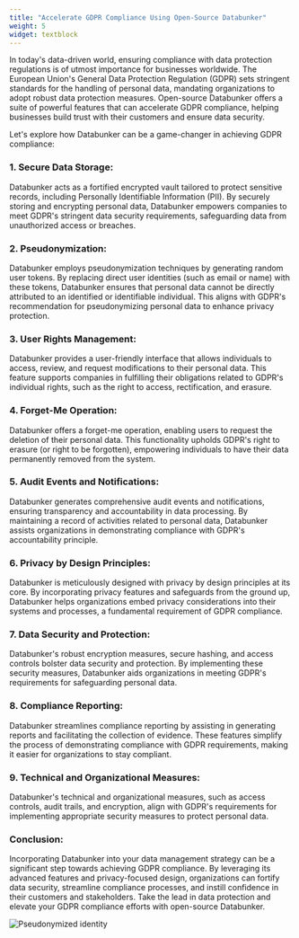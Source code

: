 ```yaml
---
title: "Accelerate GDPR Compliance Using Open-Source Databunker"
weight: 5
widget: textblock
---
```

In today's data-driven world, ensuring compliance with data protection regulations is of utmost importance for businesses worldwide. The European Union's General Data Protection Regulation (GDPR) sets stringent standards for the handling of personal data, mandating organizations to adopt robust data protection measures. Open-source Databunker offers a suite of powerful features that can accelerate GDPR compliance, helping businesses build trust with their customers and ensure data security.

Let's explore how Databunker can be a game-changer in achieving GDPR compliance:

### 1. Secure Data Storage:
Databunker acts as a fortified encrypted vault tailored to protect sensitive records, including Personally Identifiable Information (PII). By securely storing and encrypting personal data, Databunker empowers companies to meet GDPR's stringent data security requirements, safeguarding data from unauthorized access or breaches.

### 2. Pseudonymization:
Databunker employs pseudonymization techniques by generating random user tokens. By replacing direct user identities (such as email or name) with these tokens, Databunker ensures that personal data cannot be directly attributed to an identified or identifiable individual. This aligns with GDPR's recommendation for pseudonymizing personal data to enhance privacy protection.

### 3. User Rights Management:
Databunker provides a user-friendly interface that allows individuals to access, review, and request modifications to their personal data. This feature supports companies in fulfilling their obligations related to GDPR's individual rights, such as the right to access, rectification, and erasure.

### 4. Forget-Me Operation:
Databunker offers a forget-me operation, enabling users to request the deletion of their personal data. This functionality upholds GDPR's right to erasure (or right to be forgotten), empowering individuals to have their data permanently removed from the system.

### 5. Audit Events and Notifications:
Databunker generates comprehensive audit events and notifications, ensuring transparency and accountability in data processing. By maintaining a record of activities related to personal data, Databunker assists organizations in demonstrating compliance with GDPR's accountability principle.

### 6. Privacy by Design Principles:
Databunker is meticulously designed with privacy by design principles at its core. By incorporating privacy features and safeguards from the ground up, Databunker helps organizations embed privacy considerations into their systems and processes, a fundamental requirement of GDPR compliance.

### 7. Data Security and Protection:
Databunker's robust encryption measures, secure hashing, and access controls bolster data security and protection. By implementing these security measures, Databunker aids organizations in meeting GDPR's requirements for safeguarding personal data.

### 8. Compliance Reporting:
Databunker streamlines compliance reporting by assisting in generating reports and facilitating the collection of evidence. These features simplify the process of demonstrating compliance with GDPR requirements, making it easier for organizations to stay compliant.

### 9. Technical and Organizational Measures:
Databunker's technical and organizational measures, such as access controls, audit trails, and encryption, align with GDPR's requirements for implementing appropriate security measures to protect personal data.

### Conclusion:
Incorporating Databunker into your data management strategy can be a significant step towards achieving GDPR compliance. By leveraging its advanced features and privacy-focused design, organizations can fortify data security, streamline compliance processes, and instill confidence in their customers and stakeholders. Take the lead in data protection and elevate your GDPR compliance efforts with open-source Databunker.

![Pseudonymized identity](/img/pseudonymized-identity.png)
